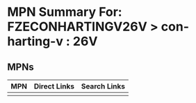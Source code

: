 



# MPN Summary For: FZECONHARTINGV26V > con-harting-v : 26V

## MPNs
  

|MPN|Direct Links|Search Links|
| :--- | :--- | :--- |
||||

